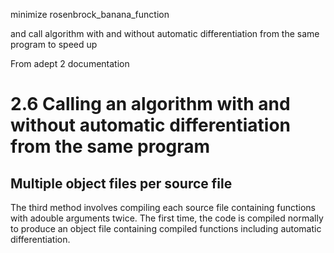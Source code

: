 minimize rosenbrock_banana_function

and call algorithm with and without automatic differentiation from
the same program to speed up

From adept 2 documentation

# 2.6 Calling an algorithm with and without automatic differentiation from the same program

## Multiple object files per source file

The third method involves compiling each source file containing functions with adouble arguments
twice. The first time, the code is compiled normally to produce an object file containing compiled
functions including automatic differentiation.